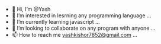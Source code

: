 - 👋 Hi, I’m @Yash
- 👀 I’m interested in lesrning any programming language ...
- 🌱 I’m currently learning javascript ...
- 💞️ I’m looking to collaborate on any program  with anyone ...
- 📫 How to reach me yashkishor7852@gmail.com ...

<!---
ykishor9608/ykishor9608 is a ✨ special ✨ repository because its `README.md` (this file) appears on your GitHub profile.
You can click the Preview link to take a look at your changes.
--->
